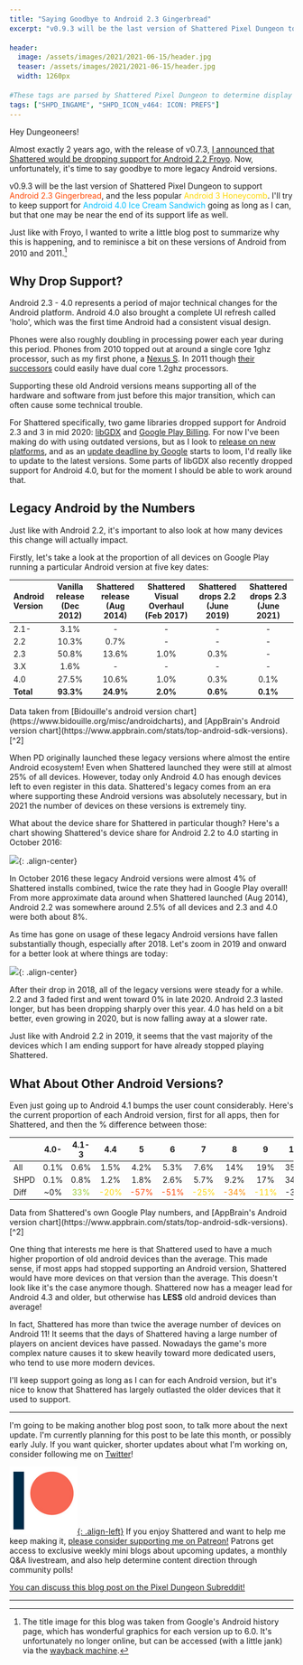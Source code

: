 ```yaml
---
title: "Saying Goodbye to Android 2.3 Gingerbread"
excerpt: "v0.9.3 will be the last version of Shattered Pixel Dungeon to support Android 2.3 and 3. I wanted to write a little blog post to summarize why this is happening, and to reminisce a bit on these versions of Android from 2010 and 2011."

header:
  image: /assets/images/2021/2021-06-15/header.jpg
  teaser: /assets/images/2021/2021-06-15/header.jpg
  width: 1260px

#These tags are parsed by Shattered Pixel Dungeon to determine display in its news feed
tags: ["SHPD_INGAME", "SHPD_ICON_v464: ICON: PREFS"]
---
```


Hey Dungeoneers!

Almost exactly 2 years ago, with the release of v0.7.3, [I announced that Shattered would be dropping support for Android 2.2 Froyo](/blog/saying-goodbye-to-android-2.2-froyo.html). Now, unfortunately, it's time to say goodbye to more legacy Android versions.

v0.9.3 will be the last version of Shattered Pixel Dungeon to support <span style="color:orangered">Android 2.3 Gingerbread</span>, and the less popular <span style="color:gold">Android 3 Honeycomb</span>. I'll try to keep support for <span style="color:deepskyblue">Android 4.0 Ice Cream Sandwich</span> going as long as I can, but that one may be near the end of its support life as well.

Just like with Froyo, I wanted to write a little blog post to summarize why this is happening, and to reminisce a bit on these versions of Android from 2010 and 2011.[^1]

## Why Drop Support?

Android 2.3 - 4.0 represents a period of major technical changes for the Android platform. Android 4.0 also brought a complete UI refresh called 'holo', which was the first time Android had a consistent visual design.

Phones were also roughly doubling in processing power each year during this period. Phones from 2010 topped out at around a single core 1ghz processor, such as my first phone, a [Nexus S](https://www.gsmarena.com/samsung_google_nexus_s-3620.php). In 2011 though [their successors](https://www.gsmarena.com/samsung_galaxy_nexus_i9250-4219.php) could easily have dual core 1.2ghz processors.

Supporting these old Android versions means supporting all of the hardware and software from just before this major transition, which can often cause some technical trouble.

For Shattered specifically, two game libraries dropped support for Android 2.3 and 3 in mid 2020: [libGDX](https://libgdx.com/) and [Google Play Billing](https://developer.android.com/google/play/billing). For now I've been making do with using outdated versions, but as I look to [release on new platforms](/blog/shattered-pixel-dungeon-v093.html#whats-coming-next), and as an [update deadline by Google](https://developer.android.com/google/play/billing/deprecation-faq) starts to loom, I'd really like to update to the latest versions. Some parts of libGDX also recently dropped support for Android 4.0, but for the moment I should be able to work around that.

## Legacy Android by the Numbers

Just like with Android 2.2, it's important to also look at how many devices this change will actually impact.

Firstly, let's take a look at the proportion of all devices on Google Play running a particular Android version at five key dates:

| Android Version | Vanilla release (Dec 2012) | Shattered release (Aug 2014) | Shattered Visual Overhaul (Feb 2017) | Shattered drops 2.2 (June 2019) | Shattered drops 2.3 (June 2021) |
|:--------|:-------:|:-------:|:------:|:------:|:------:|
| 2.1-    | 3.1%    | -       | -      | -      | -      |
| 2.2     | 10.3%   | 0.7%    | -      | -      | -      |
| 2.3     | 50.8%   | 13.6%   | 1.0%   | 0.3%   | -      |
| 3.X     | 1.6%    | -       | -      | -      | -      |
| 4.0     | 27.5%   | 10.6%   | 1.0%   | 0.3%   | 0.1%   |
|**Total**|**93.3%**|**24.9%**|**2.0%**|**0.6%**|**0.1%**|

<figcaption markdown="1" class="align-center text-center">
  Data taken from [Bidouille's android version chart](https://www.bidouille.org/misc/androidcharts), and [AppBrain's Android version chart](https://www.appbrain.com/stats/top-android-sdk-versions).[^2]
</figcaption>

When PD originally launched these legacy versions where almost the entire Android ecosystem! Even when Shattered launched they were still at almost 25% of all devices. However, today only Android 4.0 has enough devices left to even register in this data. Shattered's legacy comes from an era where supporting these Android versions was absolutely necessary, but in 2021 the number of devices on these versions is extremely tiny.

What about the device share for Shattered in particular though? Here's a chart showing Shattered's device share for Android 2.2 to 4.0 starting in October 2016:

[![](/assets/images/{{page.date|date:'%Y/%Y-%m-%d'}}/chart-1.png)](/assets/images/{{page.date|date:'%Y/%Y-%m-%d'}}/chart-1.png){: .align-center}

In October 2016 these legacy Android versions were almost 4% of Shattered installs combined, twice the rate they had in Google Play overall! From more approximate data around when Shattered launched (Aug 2014), Android 2.2 was somewhere around 2.5% of all devices and 2.3 and 4.0 were both about 8%.

As time has gone on usage of these legacy Android versions have fallen substantially though, especially after 2018. Let's zoom in 2019 and onward for a better look at where things are today:

[![](/assets/images/{{page.date|date:'%Y/%Y-%m-%d'}}/chart-2.png)](/assets/images/{{page.date|date:'%Y/%Y-%m-%d'}}/chart-2.png){: .align-center}

After their drop in 2018, all of the legacy versions were steady for a while. 2.2 and 3 faded first and went toward 0% in late 2020. Android 2.3 lasted longer, but has been dropping sharply over this year. 4.0 has held on a bit better, even growing in 2020, but is now falling away at a slower rate.

Just like with Android 2.2 in 2019, it seems that the vast majority of the devices which I am ending support for have already stopped playing Shattered.

## What About Other Android Versions?

Even just going up to Android 4.1 bumps the user count considerably. Here's the current proportion of each Android version, first for all apps, then for Shattered, and then the % difference between those:

|      | 4.0- | 4.1-3 | 4.4  | 5    | 6    | 7    | 8    | 9   | 10  | 11  |
|:-----|:----:|:-----:|:----:|:----:|:----:|:----:|:----:|:---:|:---:|:---:|
| All  | 0.1% | 0.6%  | 1.5% | 4.2% | 5.3% | 7.6% | 14%  | 19% | 35% | 12% |  
| SHPD | 0.1% | 0.8%  | 1.2% | 1.8% | 2.6% | 5.7% | 9.2% | 17% | 34% | 28% |
| Diff | ~0%  | <span style="color:yellowgreen">33%</span> | <span style="color:gold">-20%</span> | <span style="color:orangered">-57%</span> | <span style="color:orangered">-51%</span> | <span style="color:gold">-25%</span> | <span style="color:darkorange">-34%</span> | <span style="color:gold;">-11%</span> | -3% | <span style="color:lime">133%</span> |

<figcaption markdown="1" class="align-center text-center">
  Data from Shattered's own Google Play numbers, and [AppBrain's Android version chart](https://www.appbrain.com/stats/top-android-sdk-versions).[^2]
</figcaption>

One thing that interests me here is that Shattered used to have a much higher proportion of old android devices than the average. This made sense, if most apps had stopped supporting an Android version, Shattered would have more devices on that version than the average. This doesn't look like it's the case anymore though. Shattered now has a meager lead for Android 4.3 and older, but otherwise has **LESS** old android devices than average!

In fact, Shattered has more than twice the average number of devices on Android 11! It seems that the days of Shattered having a large number of players on ancient devices have passed. Nowadays the game's more complex nature causes it to skew heavily toward more dedicated users, who tend to use more modern devices.

I'll keep support going as long as I can for each Android version, but it's nice to know that Shattered has largely outlasted the older devices that it used to support.

---

I'm going to be making another blog post soon, to talk more about the next update. I'm currently planning for this post to be late this month, or possibly early July. If you want quicker, shorter updates about what I'm working on, consider following me on [Twitter](https://twitter.com/ShatteredPixel)!

[![](/assets/images/patreon-icon.png){: .align-left}](https://www.patreon.com/ShatteredPixel) If you enjoy Shattered and want to help me keep making it, [please consider supporting me on Patreon!](https://www.patreon.com/ShatteredPixel) Patrons get access to exclusive weekly mini blogs about upcoming updates, a monthly Q&A livestream, and also help determine content direction through community polls!

[You can discuss this blog post on the Pixel Dungeon Subreddit!](https://www.reddit.com/r/PixelDungeon/comments/o0jcdw/)

---

[^1]: The title image for this blog was taken from Google's Android history page, which has wonderful graphics for each version up to 6.0. It's unfortunately no longer online, but can be accessed (with a little jank) via the [wayback machine](http://web.archive.org/web/*/https://www.android.com/intl/en_ca/history/#/froyo).

[^2]: The AppBrain's charts aren't perfectly accurate to all devices on Google Play, but it's the best we've got since Google stopped reporting their own numbers. From looking at past data, it seems AppBrain skews slightly in favor of more modern Android versions, which only strengthens the points I made in this post.